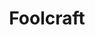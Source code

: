 ---
title: Foolcraft
crosslinks:
- HermitCraft
- FeedTheBeastCrashes
- Minecraft
- xkcd
- HermitPack
---